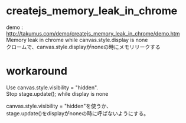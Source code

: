 # createjs_memory_leak_in_chrome
demo : <http://takumus.com/demo/createjs_memory_leak_in_chrome/demo.htm>  
Memory leak in chrome while canvas.style.display is none  
クロームで、canvas.style.displayがnoneの時にメモリリークする  

# workaround
Use canvas.style.visibility = "hidden".  
Stop stage.update(); while display is none  
  
canvas.style.visibility = "hidden"を使うか、  
stage.update()をdisplayがnoneの時に呼ばないようにする。
